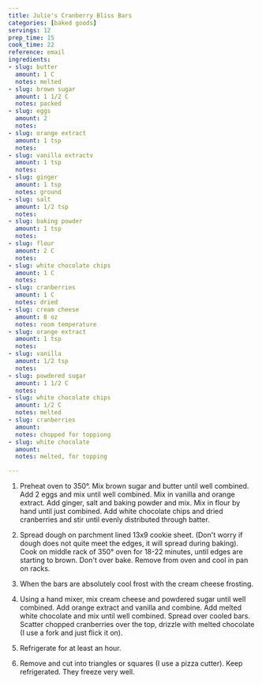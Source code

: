 ```yaml
---
title: Julie's Cranberry Bliss Bars
categories: [baked goods]
servings: 12
prep_time: 15
cook_time: 22
reference: email
ingredients:
- slug: butter
  amount: 1 C
  notes: melted
- slug: brown sugar
  amount: 1 1/2 C
  notes: packed
- slug: eggs
  amount: 2
  notes:
- slug: orange extract
  amount: 1 tsp
  notes:
- slug: vanilla extractv
  amount: 1 tsp
  notes:
- slug: ginger
  amount: 1 tsp
  notes: ground
- slug: salt
  amount: 1/2 tsp
  notes:
- slug: baking powder
  amount: 1 tsp
  notes:
- slug: flour
  amount: 2 C
  notes:
- slug: white chocolate chips
  amount: 1 C
  notes:
- slug: cranberries
  amount: 1 C
  notes: dried
- slug: cream cheese
  amount: 8 oz
  notes: room temperature
- slug: orange extract
  amount: 1 tsp
  notes:
- slug: vanilla
  amount: 1/2 tsp
  notes:
- slug: powdered sugar
  amount: 1 1/2 C
  notes:
- slug: white chocolate chips
  amount: 1/2 C
  notes: melted
- slug: cranberries
  amount:
  notes: chopped for toppiong
- slug: white chocolate
  amount:
  notes: melted, for topping

---
```


1. Preheat oven to 350°. Mix brown sugar and butter until well combined. Add 2 eggs and mix until well combined. Mix in vanilla and orange extract. Add ginger, salt and baking powder and mix.
Mix in flour by hand until just combined. Add white chocolate chips and dried cranberries and stir until evenly distributed through batter.

2. Spread dough on parchment lined 13x9 cookie sheet. (Don't worry if dough does not quite meet the edges, it will spread during baking). Cook on middle rack of 350° oven for 18-22 minutes, until edges are starting to brown. Don't over bake.  Remove from oven and cool in pan on racks.

3. When the bars are absolutely cool frost with the cream cheese frosting.

4. Using a hand mixer,  mix cream cheese and powdered sugar until well combined. Add orange extract and vanilla and combine. Add melted white chocolate and mix until well combined. Spread over cooled bars. Scatter chopped  cranberries over the top, drizzle with melted chocolate (I use a fork and just flick it on).

5. Refrigerate for at least an hour.

6. Remove and cut into triangles or squares (I use a pizza cutter). Keep refrigerated. They freeze very well.

